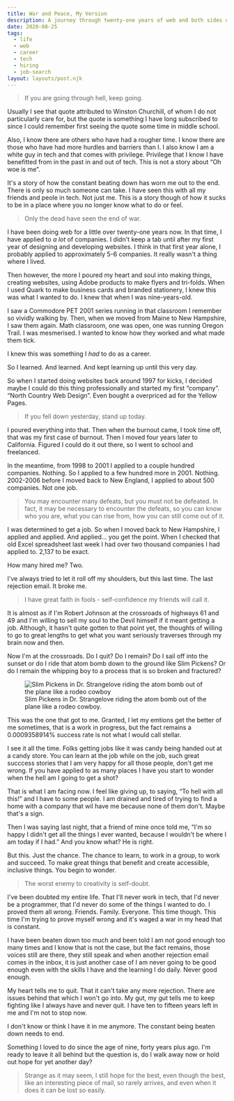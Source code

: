 ```yaml
---
title: War and Peace, My Version
description: A journey through twenty-one years of web and both sides of the emotional coin.
date: 2020-08-25
tags:
  - life
  - web
  - career
  - tech
  - hiring
  - job-search
layout: layouts/post.njk
---
```


<blockquote cite="Winston Churchill">If you are going through hell, keep going.</blockquote>

Usually I see that quote attributed to Winston Churchill, of whom I do not particularly care for, but the quote is something I have long subscribed to since I could remember first seeing the quote some time in middle school.

Also, I know there are others who have had a rougher time. I know there are those who have had more hurdles and barriers than I. I also know I am a white guy in tech and that comes with privilege. Privilege that I know I have benefitted from in the past in and out of tech. This is not a story about &ldquo;Oh woe is me&rdquo;.

It's a story of how the constant beating down has worn me out to the end. There is only so much someone can take. I have seen this with all my friends and peole in tech. Not just me. This is a story though of how it sucks to be in a place where you no longer know what to do or feel.

<blockquote cite="Plato">Only the dead have seen the end of war.</blockquote>

I have been doing web for a little over twenty-one years now. In that time, I have applied to *a lot* of companies. I didn't keep a tab until after my first year of designing and developing websites. I think in that first year alone, I probably applied to approximately 5-6 companies. It really wasn't a thing where I lived.

Then however, the more I poured my heart and soul into making things, creating websites, using Adobe products to make flyers and tri-folds. When I used Quark to make business cards and branded stationery, I knew this was what I wanted to do. I knew that when I was nine-years-old.

I saw a Commodore PET 2001 series running in that classroom I remember so vividly walking by. Then, when we moved from Maine to New Hampshire, I saw them again. Math classroom, one was open, one was running Oregon Trail. I was mesmerised. I wanted to know how they worked and what made them tick.

I knew this was something I *had* to do as a career.

So I learned. And learned. And kept learning up until this very day.

So when I started doing websites back around 1997 for kicks, I decided maybe I could do this thing professionally and started my first &ldquo;company&rdquo;. &ldquo;North Country Web Design&rdquo;. Even bought a overpriced ad for the Yellow Pages.

<blockquote cite="H.G. Wells">If you fell down yesterday, stand up today.</blockquote>

I poured everything into that. Then when the burnout came, I took time off, that was my first case of burnout. Then I moved four years later to California. Figured I could do it out there, so I went to school and freelanced.

In the meantime, from 1998 to 2001 I applied to a couple hundred companies. Nothing. So I applied to a few hundred more in 2001. Nothing. 2002-2006 before I moved back to New England, I applied to about 500 companies. Not one job.

<blockquote cite="Maya Angelou">You may encounter many defeats, but you must not be defeated. In fact, it may be necessary to encounter the defeats, so you can know who you are, what you can rise from, how you can still come out of it.</blockquote>

I was determined to get a job. So when I moved back to New Hampshire, I applied and applied. And applied&hellip; you get the point. When I checked that old Excel spreadsheet last week I had over two thousand companies I had applied to. 2,137 to be exact.

How many hired me&quest; Two.

I've always tried to let it roll off my shoulders, but this last time. The last rejection email. It broke me.

<blockquote cite="Edgar Allen Poe">I have great faith in fools - self-confidence my friends will call it.</blockquote>

It is almost as if I'm Robert Johnson at the crossroads of highways 61 and 49 and I'm willing to sell my soul to the Devil himself if it meant getting a job. Although, it hasn't quite gotten to that point yet, the thoughts of willing to go to great lengths to get what you want seriously traverses through my brain now and then.

Now I'm at the crossroads. Do I quit&quest; Do I remain&quest; Do I sail off into the sunset or do I ride that atom bomb down to the ground like Slim Pickens&quest; Or do I remain the whipping boy to a process that is so broken and fractured&quest;

<div class="content__placeholder">
  <figure>
    <img class="content__image" src="https://res.cloudinary.com/colabottles/image/upload/v1598383747/images/slim_tcpmre.webp" alt="Slim Pickens in Dr. Strangelove riding the atom bomb out of the plane like a rodeo cowboy" />
    <figcaption>Slim Pickens in Dr. Strangelove riding the atom bomb out of the plane like a rodeo cowboy.</figcaption>
  </figure>
</div>

This was the one that got to me. Granted, I let my emtions get the better of me sometimes, that is a work in progress, but the fact remains a 0.0009358914&percnt; success rate is not what I would call stellar.

I see it all the time. Folks getting jobs like it was candy being handed out at a candy store. You can learn at the job while on the job, such great succcess stories that I am very happy for all those people, don't get me wrong. If you have applied to as many places I have you start to wonder when the hell am I going to get a shot&quest;

That is what I am facing now. I feel like giving up, to saying, &ldquo;To hell with all this!&rdquo; and I have to some people. I am drained and tired of trying to find a home with a company that wil have me because none of them don't. Maybe that's a sign.

Then I was saying last night, that a friend of mine once told me, &ldquo;I'm so happy I didn't get all the things I ever wanted, because I wouldn't be where I am today if I had.&rdquo; And you know what&quest; He is right.

But this. Just the chance. The chance to learn, to work in a group, to work and succeed. To make great things that benefit and create accessible, inclusive things. You begin to wonder.

<blockquote cite="Sylvia Plath">The worst enemy to creativity is self-doubt.</blockquote>

I've been doubted my entire life. That I'll never work in tech, that I'd never be a programmer, that I'd never do some of the things I wanted to do. I proved them all wrong. Friends. Family. Everyone. This time though. This time I'm trying to prove myself wrong and it's waged a war in my head that is constant.

I have been beaten down too much and been told I am not good enough too many times and I know that is not the case, but the fact remains, those voices still are there, they still speak and when another rejection email comes in the inbox, it is just another case of I am never going to be good enough even with the skills I have and the learning I do daily. Never good enough.

My heart tells me to quit. That it can't take any more rejection. There are issues behind that which I won't go into. My gut, my gut tells me to keep fighting like I always have and never quit. I have ten to fifteen years left in me and I'm not to stop now.

I don't know or think I have it in me anymore. The constant being beaten down needs to end.

Something I loved to do since the age of nine, forty years plus ago. I'm ready to leave it all behind but the question is, do I walk away now or hold out hope for yet another day&quest;

<blockquote cite="Lemony Snicket">Strange as it may seem, I still hope for the best, even though the best, like an interesting piece of mail, so rarely arrives, and even when it does it can be lost so easily.</blockquote>
